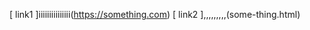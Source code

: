 [            link1            ]iiiiiiiiiiiiiii(https://something.com)
[            link2              ],,,,,,,,,(some-thing.html)